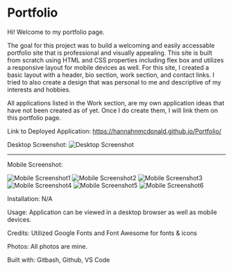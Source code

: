 # Portfolio

Hi! Welcome to my portfolio page. 

The goal for this project was to build a welcoming and easily accessable portfolio site that is professional and visually appealing.
This site is built from scratch using HTML and CSS properties including flex box and utilizes a responsive layout for mobile devices as well. 
For this site, I created a basic layout with a header, bio section, work section, and contact links. 
I tried to also create a design that was personal to me and descriptive of my interests and hobbies.

All applications listed in the Work section, are my own application ideas that have not been created as of yet. Once I do create them, I will link them on this portfolio page.

Link to Deployed Application: https://hannahnmcdonald.github.io/Portfolio/


Desktop Screenshot:
![Desktop Screenshot](./images/PortfolioDesktop.png)

_____________________________________________________________________________________________________________________________________________________________________
Mobile Screenshot:



![Mobile Screenshot1](./images/PortfolioMobile1.png)
![Mobile Screenshot2](./images/PortfolioMobile2.png)
![Mobile Screenshot3](./images/PortfolioMobile3.png)
![Mobile Screenshot4](./images/PortfolioMobile4.png)
![Mobile Screenshot5](./images/PortfolioMobile5.png)
![Mobile Screenshot6](./images/PortfolioMobile6.png)


Installation: N/A

Usage: Application can be viewed in a desktop browser as well as mobile devices.

Credits: Utilized Google Fonts and Font Awesome for fonts & icons

Photos: All photos are mine.

Built with: Gitbash, Github, VS Code
